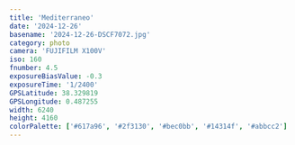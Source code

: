 ```yaml
---
title: 'Mediterraneo'
date: '2024-12-26'
basename: '2024-12-26-DSCF7072.jpg'
category: photo
camera: 'FUJIFILM X100V'
iso: 160
fnumber: 4.5
exposureBiasValue: -0.3
exposureTime: '1/2400'
GPSLatitude: 38.329819
GPSLongitude: 0.487255
width: 6240
height: 4160
colorPalette: ['#617a96', '#2f3130', '#bec0bb', '#14314f', '#abbcc2']
---
```

